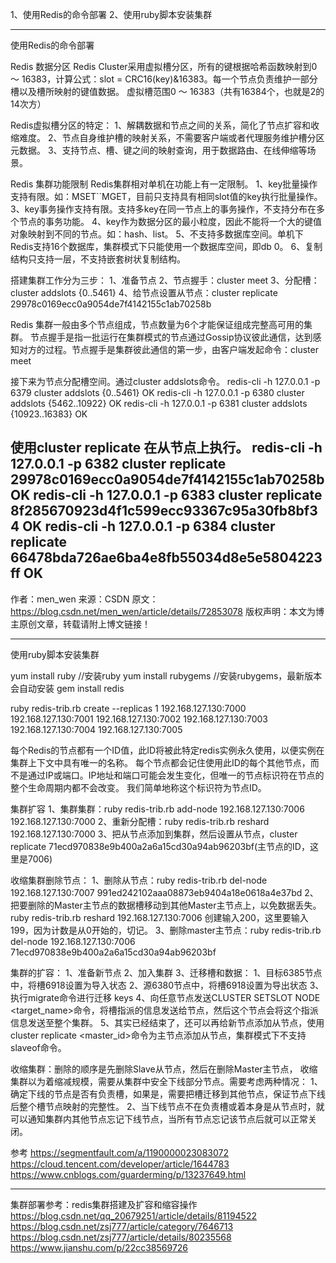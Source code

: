 1、使用Redis的命令部署
2、使用ruby脚本安装集群

---------------------------------------------------------------------------------------------------------------------
使用Redis的命令部署

Redis 数据分区
Redis Cluster采用虚拟槽分区，所有的键根据哈希函数映射到0 ～ 16383，计算公式：slot = CRC16(key)&16383。每一个节点负责维护一部分槽以及槽所映射的键值数据。
虚拟槽范围0 ～ 16383（共有16384个，也就是2的14次方）


Redis虚拟槽分区的特定：
1、解耦数据和节点之间的关系，简化了节点扩容和收缩难度。
2、节点自身维护槽的映射关系，不需要客户端或者代理服务维护槽分区元数据。
3、支持节点、槽、键之间的映射查询，用于数据路由、在线伸缩等场景。


Redis 集群功能限制
Redis集群相对单机在功能上有一定限制。
1、key批量操作支持有限。如：MSET``MGET，目前只支持具有相同slot值的key执行批量操作。
3、key事务操作支持有限。支持多key在同一节点上的事务操作，不支持分布在多个节点的事务功能。
4、key作为数据分区的最小粒度，因此不能将一个大的键值对象映射到不同的节点。如：hash、list。
5、不支持多数据库空间。单机下Redis支持16个数据库，集群模式下只能使用一个数据库空间，即db 0。
6、复制结构只支持一层，不支持嵌套树状复制结构。


搭建集群工作分为三步：
1、准备节点
2、节点握手：cluster meet <ip> <port>
3、分配槽：cluster addslots {0..5461}
4、给节点设置从节点：cluster replicate 29978c0169ecc0a9054de7f4142155c1ab70258b



Redis 集群一般由多个节点组成，节点数量为6个才能保证组成完整高可用的集群。
节点握手是指一批运行在集群模式的节点通过Gossip协议彼此通信，达到感知对方的过程。节点握手是集群彼此通信的第一步，由客户端发起命令：cluster meet <ip> <port>

接下来为节点分配槽空间。通过cluster addslots命令。
redis-cli -h 127.0.0.1 -p 6379 cluster addslots {0..5461}
OK
redis-cli -h 127.0.0.1 -p 6380 cluster addslots {5462..10922}
OK
redis-cli -h 127.0.0.1 -p 6381 cluster addslots {10923..16383}
OK


使用cluster replicate <nodeid>在从节点上执行。
redis-cli -h 127.0.0.1 -p 6382 cluster replicate 29978c0169ecc0a9054de7f4142155c1ab70258b
OK
redis-cli -h 127.0.0.1 -p 6383 cluster replicate 8f285670923d4f1c599ecc93367c95a30fb8bf34
OK
redis-cli -h 127.0.0.1 -p 6384 cluster replicate 66478bda726ae6ba4e8fb55034d8e5e5804223ff
OK
--------------------- 
作者：men_wen 
来源：CSDN 
原文：https://blog.csdn.net/men_wen/article/details/72853078 
版权声明：本文为博主原创文章，转载请附上博文链接！


---------------------------------------------------------------------------------------------------------------------
使用ruby脚本安装集群

yum install ruby //安装ruby
yum install rubygems  //安装rubygems，最新版本会自动安装
gem install redis


ruby redis-trib.rb  create --replicas 1 192.168.127.130:7000 192.168.127.130:7001 192.168.127.130:7002 192.168.127.130:7003 192.168.127.130:7004 192.168.127.130:7005 

每个Redis的节点都有一个ID值，此ID将被此特定redis实例永久使用，以便实例在集群上下文中具有唯一的名称。 每个节点都会记住使用此ID的每个其他节点，而不是通过IP或端口。IP地址和端口可能会发生变化，但唯一的节点标识符在节点的整个生命周期内都不会改变。 我们简单地称这个标识符为节点ID。


集群扩容
1、集群集群：ruby redis-trib.rb add-node 192.168.127.130:7006 192.168.127.130:7000
2、重新分配槽：ruby redis-trib.rb reshard 192.168.127.130:7000
3、把从节点添加到集群，然后设置从节点，cluster replicate 71ecd970838e9b400a2a6a15cd30a94ab96203bf(主节点的ID，这里是7006)


收缩集群删除节点：
1、删除从节点：ruby redis-trib.rb del-node 192.168.127.130:7007 991ed242102aaa08873eb9404a18e0618a4e37bd
2、把要删除的Master主节点的数据槽移动到其他Master主节点上，以免数据丢失。
ruby redis-trib.rb reshard 192.168.127.130:7006
创建输入200，这里要输入199，因为计数是从0开始的，切记。
3、删除master主节点：ruby redis-trib.rb del-node 192.168.127.130:7006 71ecd970838e9b400a2a6a15cd30a94ab96203bf



集群的扩容：
1、准备新节点
2、加入集群
3、迁移槽和数据：
  1、目标6385节点中，将槽6918设置为导入状态
  2、源6380节点中，将槽6918设置为导出状态
  3、执行migrate命令进行迁移 keys
  4、向任意节点发送CLUSTER SETSLOT <slot> NODE <target_name>命令，将槽指派的信息发送给节点，然后这个节点会将这个指派信息发送至整个集群。
  5、其实已经结束了，还可以再给新节点添加从节点，使用cluster replicate <master_id>命令为主节点添加从节点，集群模式下不支持slaveof命令。
  
  
收缩集群：删除的顺序是先删除Slave从节点，然后在删除Master主节点，
收缩集群以为着缩减规模，需要从集群中安全下线部分节点。需要考虑两种情况：
1、确定下线的节点是否有负责槽，如果是，需要把槽迁移到其他节点，保证节点下线后整个槽节点映射的完整性。
2、当下线节点不在负责槽或着本身是从节点时，就可以通知集群内其他节点忘记下线节点，当所有节点忘记该节点后就可以正常关闭。



参考
https://segmentfault.com/a/1190000023083072
https://cloud.tencent.com/developer/article/1644783
https://www.cnblogs.com/guarderming/p/13237649.html



---------------------------------------------------------------------------------------------------------------------




集群部署参考：redis集群搭建及扩容和缩容操作
https://blog.csdn.net/qq_20679251/article/details/81194522
https://blog.csdn.net/zsj777/article/category/7646713
https://blog.csdn.net/zsj777/article/details/80235568
https://www.jianshu.com/p/22cc38569726



